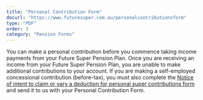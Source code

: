 ```yaml
---
title: "Personal Contribution Form"
docurl: "https://www.futuresuper.com.au/personalcontributionsform"
type: "PDF"
order: 3
category: "Pension Forms"
---
```


You can make a personal contribution before you commence taking income payments from your Future Super Pension Plan. Once you are receiving an income from your Future Super Pension Plan, you are unable to make additional contributions to your account. If you are making a self-employed concessional contribution (before-tax), you must also complete the [Notice of intent to claim or vary a deduction for personal super contributions form](https://www.ato.gov.au/Forms/Notice-of-intent-to-claim-or-vary-a-deduction-for-personal-super-contributions/) and send it to us with your Personal Contribution Form.
